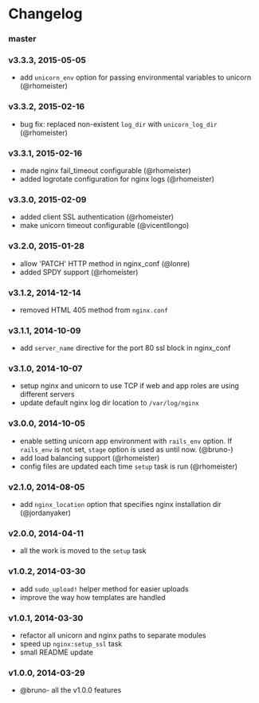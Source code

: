 # Changelog

### master

### v3.3.3, 2015-05-05
- add `unicorn_env` option for passing environmental variables to unicorn (@rhomeister)

### v3.3.2, 2015-02-16
- bug fix: replaced non-existent `log_dir` with `unicorn_log_dir` (@rhomeister)

### v3.3.1, 2015-02-16
- made nginx fail_timeout configurable (@rhomeister)
- added logrotate configuration for nginx logs (@rhomeister)

### v3.3.0, 2015-02-09
- added client SSL authentication (@rhomeister)
- make unicorn timeout configurable (@vicentllongo)

### v3.2.0, 2015-01-28
- allow 'PATCH' HTTP method in nginx_conf (@lonre)
- added SPDY support (@rhomeister)

### v3.1.2, 2014-12-14
- removed HTML 405 method from `nginx.conf`

### v3.1.1, 2014-10-09
- add `server_name` directive for the port 80 ssl block in nginx_conf

### v3.1.0, 2014-10-07
- setup nginx and unicorn to use TCP if web and app roles are using different
  servers
- update default nginx log dir location to `/var/log/nginx`

### v3.0.0, 2014-10-05
- enable setting unicorn app environment with `rails_env` option.
  If `rails_env` is not set, `stage` option is used as until now. (@bruno-)
- add load balancing support (@rhomeister)
- config files are updated each time `setup` task is run (@rhomeister)

### v2.1.0, 2014-08-05
- add `nginx_location` option that specifies nginx installation dir
  (@jordanyaker)

### v2.0.0, 2014-04-11
- all the work is moved to the `setup` task

### v1.0.2, 2014-03-30
- add `sudo_upload!` helper method for easier uploads
- improve the way how templates are handled

### v1.0.1, 2014-03-30
- refactor all unicorn and nginx paths to separate modules
- speed up `nginx:setup_ssl` task
- small README update

### v1.0.0, 2014-03-29
- @bruno- all the v1.0.0 features
